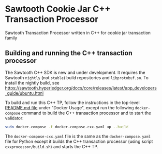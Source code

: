 # Sawtooth Cookie Jar C++ Transaction Processor
Sawtooth Transaction Processor written in C++ for cookie jar transaction family

## Building and running the C++ transaction processor

The Sawtooth C++ SDK is new and under development.
It requires the Sawtooth `nightly` (not `stable`) build repositories and
`libprotobuf.so`.
To install the nightly build, see
https://sawtooth.hyperledger.org/docs/core/releases/latest/app_developers_guide/ubuntu.html

To build and run this C++ TP, follow the instructions in the top-level
[README.md file](../README.md)
under "Docker Usage", except run the following `docker-compose`
command to build the C++ transaction processor and to start the validator:

```bash
sudo docker-compose -f docker-compose-cxx.yaml up --build
```
The `docker-compose-cxx.yaml` file is the same as the `docker-compose.yaml` file for Python except it builds the C++ transaction processor (using script `cxxprocessor/build.sh`) and starts the C++ TP.

